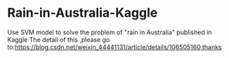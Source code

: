 # Rain-in-Australia-Kaggle
Use SVM model to solve the problem of "rain in Australia"  published in Kaggle
The detail of this ,please go to:https://blog.csdn.net/weixin_44441131/article/details/106505160,thanks
